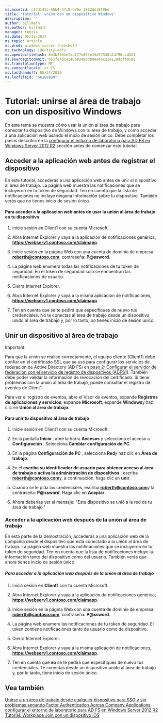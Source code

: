 ```yaml
---
ms.assetid: c17d143b-86b4-47c0-b76e-1862dda8f0bd
title: 'Tutorial: unión con un dispositivo Windows'
description: ''
author: billmath
ms.author: billmath
manager: femila
ms.date: 05/31/2017
ms.topic: article
ms.prod: windows-server-threshold
ms.technology: identity-adfs
ms.openlocfilehash: 8b3b2934e7aa177e873e19d77530b2d796ccd521
ms.sourcegitcommit: 0b5fd4dc4148b92480db04e4dc22e139dcff8582
ms.translationtype: MT
ms.contentlocale: es-ES
ms.lasthandoff: 05/24/2019
ms.locfileid: "66188900"
---
```

# <a name="walkthrough-workplace-join-with-a-windows-device"></a>Tutorial: unirse al área de trabajo con un dispositivo Windows

En este tema se muestra cómo usar la unión al área de trabajo para conectar tu dispositivo de Windows con tu área de trabajo, y cómo acceder a una aplicación web usando el inicio de sesión único. Debe completar los pasos descritos en la [configurar el entorno de laboratorio para AD FS en Windows Server 2012 R2](../deployment/Set-up-the-lab-environment-for-AD-FS-in-Windows-Server-2012-R2.md) sección antes de comenzar este tutorial.

## <a name="access-the-web-application-before-device-registration"></a>Acceder a la aplicación web antes de registrar el dispositivo
En este tutorial, accederás a una aplicación web antes de unir el dispositivo al área de trabajo. La página web muestra las notificaciones que se incluyeron en tu token de seguridad. Ten en cuenta que la lista de notificaciones no incluye ninguna información sobre tu dispositivo. También verás que no tienes inicio de sesión único.

#### <a name="to-access-the-web-application-before-you-use-workplace-join-on-your-device"></a>Para acceder a la aplicación web antes de usar la unión al área de trabajo en tu dispositivo

1.  Inicie sesión en Client1 con su cuenta Microsoft.

2.  Abra Internet Explorer y vaya a la aplicación de notificaciones genérica, **https://webserv1.contoso.com/claimapp**.

3.  Inicie sesión en la página Web con una cuenta de dominio de empresa: **roberth@contoso.com**, contraseña: **P@ssword**.

4.  La página web enumera todas las notificaciones de tu token de seguridad. En el token de seguridad solo se encuentran las notificaciones de usuario.

5.  Cierra Internet Explorer.

6.  Abra Internet Explorer y vaya a la misma aplicación de notificaciones, **https://webserv1.contoso.com/claimapp**.

7.  Ten en cuenta que se te pedirá que especifiques de nuevo tus credenciales. No te conectas al área de trabajo desde un dispositivo unido al área de trabajo y, por lo tanto, no tienes inicio de sesión único.

## <a name="join-your-device-with-workplace-join"></a>Unir un dispositivo al área de trabajo

> [!IMPORTANT]
> Para que la unión se realice correctamente, el equipo cliente (Client1) debe confiar en el certificado SSL que se usó para configurar los servicios de federación de Active Directory (AD FS) en [paso 2: Configurar el servidor de federación con el servicio de registro de dispositivos (ADFS1)](../deployment/Set-up-the-lab-environment-for-AD-FS-in-Windows-Server-2012-R2.md#BKMK_4). También debe poder validar la información de revocación del certificado. Si tiene problemas con la unión al área de trabajo, puede consultar el registro de eventos de Client1.
> 
> Para ver el registro de eventos, abre el Visor de eventos, expande **Registros de aplicaciones y servicios**, expande **Microsoft**, expande **Windows**y haz clic en **Unión al área de trabajo**.

#### <a name="to-join-your-device-with-workplace-join"></a>Para unir tu dispositivo al área de trabajo

1.  Inicie sesión en Client1 con su cuenta Microsoft.

2.  En la pantalla **Inicio** , abre la barra **Accesos** y selecciona el acceso a **Configuración** . Selecciona **Cambiar configuración de PC**.

3.  En la página **Configuración de PC** , selecciona **Red**y haz clic en **Área de trabajo**.

4.  En el **escriba su identificador de usuario para obtener acceso al área de trabajo o activa la administración de dispositivos** , escriba **roberth@contoso.com**y, a continuación, haga clic en **unir**.

5.  Cuando se le pida las credenciales, escriba **roberth@contoso.com**y la contraseña: **P@ssword**. Haga clic en **Aceptar**.

6.  Ahora deberías ver el mensaje: "Este dispositivo se unió a la red de tu área de trabajo."

### <a name="access-the-web-application-after-joining-the-workplace"></a>Acceder a la aplicación web después de la unión al área de trabajo
En esta parte de la demostración, accederás a una aplicación web de la compañía desde el dispositivo que está conectado a la unión al área de trabajo. La página web muestra las notificaciones que se incluyeron en tu token de seguridad. Ten en cuenta que la lista de notificaciones incluye la información tanto del dispositivo como del usuario. También verás que ahora tienes inicio de sesión único.

##### <a name="to-access-the-web-application-after-joining-the-workplace"></a>Para acceder a la aplicación web después de la unión al área de trabajo

1.  Inicia sesión en **Client1** con tu cuenta Microsoft.

2.  Abra Internet Explorer y vaya a la aplicación de notificaciones genérica, **https://webserv1.contoso.com/claimapp**.

3.  Inicie sesión en la página Web con una cuenta de dominio de empresa: **roberth@contoso.com**, contraseña: **P@ssword**.

4.  La página web enumera las notificaciones de tu token de seguridad. El token contiene notificaciones tanto de usuario como de dispositivo.

5.  Cierra Internet Explorer.

6.  Abra Internet Explorer y vaya a la misma aplicación de notificaciones, **https://webserv1.contoso.com/claimapp**.

7.  Ten en cuenta que **no** se te pedirá que especifiques de nuevo tus credenciales. Te conectas desde un dispositivo unido al área de trabajo y, por lo tanto, tiene inicio de sesión único.

## <a name="see-also"></a>Vea también
[Unirse a un área de trabajo desde cualquier dispositivo para SSO y sin problemas segundo Factor Authentication Across Company Applications](Join-to-Workplace-from-Any-Device-for-SSO-and-Seamless-Second-Factor-Authentication-Across-Company-Applications.md)
[configurar el entorno de laboratorio para AD FS en Windows Server 2012 R2](../deployment/Set-up-the-lab-environment-for-AD-FS-in-Windows-Server-2012-R2.md) 
 [ Tutorial: Workplace Join con un dispositivo iOS](Walkthrough--Workplace-Join-with-an-iOS-Device.md)



